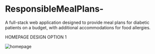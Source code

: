 # ResponsibleMealPlans-
A full-stack web application designed to provide meal plans for diabetic patients on a budget, with additional accommodations for food allergies.



HOMEPAGE DESIGN OPTION 1

![homepage](https://github.com/user-attachments/assets/e98f7ab8-adfb-4007-afda-a929c309e51e)
